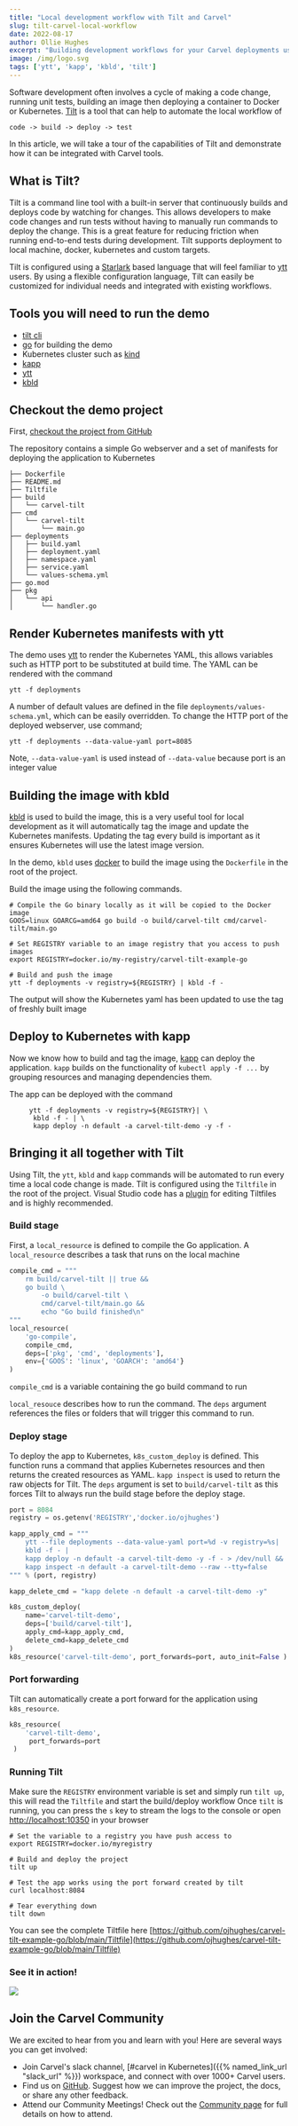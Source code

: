 ```yaml
---
title: "Local development workflow with Tilt and Carvel"
slug: tilt-carvel-local-workflow
date: 2022-08-17
author: Ollie Hughes
excerpt: "Building development workflows for your Carvel deployments using Tilt"
image: /img/logo.svg
tags: ['ytt', 'kapp', 'kbld', 'tilt']
---
```


Software development often involves a cycle of making a code change, running unit tests, building an image then deploying a container
to Docker or Kubernetes. [Tilt](https://docs.tilt.dev/index.html) is a tool that can help to automate the local workflow of
```
code -> build -> deploy -> test
```

In this article, we will take a tour of the capabilities of Tilt and demonstrate how it can be integrated with Carvel tools. 

## What is Tilt?
Tilt is a command line tool with a built-in server that continuously builds and deploys code by watching for changes.
This allows developers to make code changes and run tests without having to manually run commands to deploy the change. 
This is a great feature for reducing friction when running end-to-end tests during development. 
Tilt supports deployment to local machine, docker, kubernetes and custom targets.  

Tilt is configured using a [Starlark](https://github.com/bazelbuild/starlark) based language that will feel familiar to 
[ytt](https://github.com/carvel-dev/ytt) users. By using a flexible configuration language, Tilt can easily
be customized for individual needs and integrated with existing workflows.

## Tools you will need to run the demo
- [tilt cli](https://docs.tilt.dev/index.html)
- [go](https://go.dev/doc/install) for building the demo
- Kubernetes cluster such as [kind](https://kind.sigs.k8s.io/docs/user/quick-start/#installing-with-a-package-manager)
- [kapp](https://github.com/carvel-dev/kapp)
- [ytt](https://github.com/carvel-dev/ytt)
- [kbld](https://github.com/carvel-dev/kbld)

## Checkout the demo project

First, [checkout the project from GitHub](https://github.com/ojhughes/carvel-tilt-example-go)

The repository contains a simple Go webserver and a set of manifests for deploying the application to Kubernetes

```
├── Dockerfile
├── README.md
├── Tiltfile
├── build
│   └── carvel-tilt
├── cmd
│   └── carvel-tilt
│       └── main.go
├── deployments
│   ├── build.yaml
│   ├── deployment.yaml
│   ├── namespace.yaml
│   ├── service.yaml
│   └── values-schema.yml
├── go.mod
├── pkg
│   └── api
│       └── handler.go
```

## Render Kubernetes manifests with ytt
The demo uses [ytt](https://github.com/carvel-dev/ytt) to render the Kubernetes YAML, this allows variables such as HTTP port to be substituted at build time.
The YAML can be rendered with the command 
```shell
ytt -f deployments
```
A number of default values are defined in the file `deployments/values-schema.yml`, which can be easily overridden.
To change the HTTP port of the deployed webserver, use command;

```shell
ytt -f deployments --data-value-yaml port=8085
```
Note, `--data-value-yaml` is used instead of `--data-value` because port is an integer value

## Building the image with kbld
[kbld](https://github.com/carvel-dev/kbld) is used to build the image, this is a very useful tool for local development as it will automatically tag
the image and update the Kubernetes manifests. Updating the tag every build is important as it ensures Kubernetes
will use the latest image version.

In the demo, `kbld` uses [docker](https://www.docker.com) to build the image using the `Dockerfile` in the root of the project.

Build the image using the following commands. 

```shell
# Compile the Go binary locally as it will be copied to the Docker image
GOOS=linux GOARCG=amd64 go build -o build/carvel-tilt cmd/carvel-tilt/main.go

# Set REGISTRY variable to an image registry that you access to push images
export REGISTRY=docker.io/my-registry/carvel-tilt-example-go

# Build and push the image
ytt -f deployments -v registry=${REGISTRY} | kbld -f -
```
The output will show the Kubernetes yaml has been updated to use the tag of freshly built image

## Deploy to Kubernetes with kapp
Now we know how to build and tag the image, [kapp](https://github.com/carvel-dev/kapp) can deploy the application. `kapp` builds on the functionality
of `kubectl apply -f ...` by grouping resources and managing dependencies them.

The app can be deployed with the command

```shell
     ytt -f deployments -v registry=${REGISTRY}| \
      kbld -f - | \
      kapp deploy -n default -a carvel-tilt-demo -y -f -
```

## Bringing it all together with Tilt
Using Tilt, the `ytt`, `kbld` and `kapp` commands will be automated to run every time a local code change is made.
Tilt is configured using the `Tiltfile` in the root of the project. Visual Studio code has a [plugin](https://marketplace.visualstudio.com/items?itemName=tilt-dev.Tiltfile)
for editing Tiltfiles and is highly recommended.

### Build stage
First, a `local_resource` is defined to compile the Go application. A `local_resource` describes a task that runs on the local machine

```python
compile_cmd = """
    rm build/carvel-tilt || true &&
	go build \
        -o build/carvel-tilt \
        cmd/carvel-tilt/main.go &&
        echo "Go build finished\n"
"""
local_resource(
    'go-compile',
    compile_cmd,
    deps=['pkg', 'cmd', 'deployments'],
    env={'GOOS': 'linux', 'GOARCH': 'amd64'}
)

```
`compile_cmd` is a variable containing the go build command to run

`local_resouce` describes how to run the command. The `deps` argument references the files or folders that will trigger
this command to run.

### Deploy stage
To deploy the app to Kubernetes, `k8s_custom_deploy` is defined. This function runs a command that applies Kubernetes resources
and then returns the created resources as YAML. `kapp inspect` is used to return the raw objects for Tilt.
The `deps` argument is set to `build/carvel-tilt` as this forces Tilt to always run the build stage before the 
deploy stage.

```python
port = 8084
registry = os.getenv('REGISTRY','docker.io/ojhughes')

kapp_apply_cmd = """
    ytt --file deployments --data-value-yaml port=%d -v registry=%s| 
    kbld -f - | 
    kapp deploy -n default -a carvel-tilt-demo -y -f - > /dev/null &&
    kapp inspect -n default -a carvel-tilt-demo --raw --tty=false
""" % (port, registry)

kapp_delete_cmd = "kapp delete -n default -a carvel-tilt-demo -y"

k8s_custom_deploy(
    name='carvel-tilt-demo',
    deps=['build/carvel-tilt'],
    apply_cmd=kapp_apply_cmd,
    delete_cmd=kapp_delete_cmd
)
k8s_resource('carvel-tilt-demo', port_forwards=port, auto_init=False )
```
### Port forwarding
Tilt can automatically create a port forward for the application using `k8s_resource`. 
```python
k8s_resource(
    'carvel-tilt-demo', 
     port_forwards=port
 )
```
### Running Tilt

Make sure the `REGISTRY` environment variable is set and simply run `tilt up`, this will read the `Tiltfile` and start the build/deploy workflow
Once `tilt` is running, you can press the `s` key to stream the logs to the console or open [http://localhost:10350](http://localhost:10350) in your browser

```shell
# Set the variable to a registry you have push access to
export REGISTRY=docker.io/myregistry

# Build and deploy the project
tilt up

# Test the app works using the port forward created by tilt
curl localhost:8084

# Tear everything down
tilt down
```
You can see the complete Tiltfile here [https://github.com/ojhughes/carvel-tilt-example-go/blob/main/Tiltfile](https://github.com/ojhughes/carvel-tilt-example-go/blob/main/Tiltfile)

### See it in action!
![](/images/blog/tilt-animated-demo.gif)

## Join the Carvel Community

We are excited to hear from you and learn with you! Here are several ways you can get involved:

* Join Carvel's slack channel, [#carvel in Kubernetes]({{% named_link_url "slack_url" %}}) workspace, and connect with over 1000+ Carvel users.
* Find us on [GitHub](https://github.com/carvel-dev/carvel). Suggest how we can improve the project, the docs, or share any other feedback.
* Attend our Community Meetings! Check out the [Community page](/community/) for full details on how to attend.
